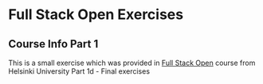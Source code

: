 # Full Stack Open Exercises

## Course Info Part 1

This is a small exercise which was provided in [Full Stack Open](https://fullstackopen.com/en/) course from Helsinki University
Part 1d - Final exercises
